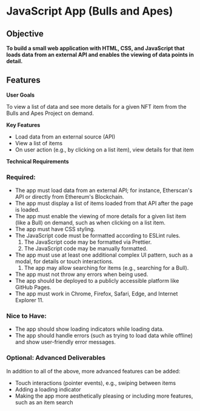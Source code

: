 # JavaScript App (Bulls and Apes)

## Objective

**To build a small web application with HTML, CSS, and JavaScript that loads data from an external API and enables the viewing of data points in detail.**

## Features

**User Goals**

To view a list of data and see more details for a given NFT item from the Bulls and Apes Project on demand.

**Key Features**

- Load data from an external source (API)
- View a list of items
- On user action (e.g., by clicking on a list item), view details for that item

**Technical Requirements**

### Required:

- The app must load data from an external API; for instance, Etherscan's API or directly from Ethereum's Blockchain.
- The app must display a list of items loaded from that API after the page is loaded.
- The app must enable the viewing of more details for a given list item (like a Bull) on
  demand, such as when clicking on a list item.
- The app must have CSS styling.
- The JavaScript code must be formatted according to ESLint rules.
  1. The JavaScript code may be formatted via Prettier.
  2. The JavaScript code may be manually formatted.
- The app must use at least one additional complex UI pattern, such as a modal, for details or touch interactions.
  1. The app may allow searching for items (e.g., searching for a Bull).
- The app must not throw any errors when being used.
- The app should be deployed to a publicly accessible platform like GitHub Pages.
- The app must work in Chrome, Firefox, Safari, Edge, and Internet Explorer 11.

### Nice to Have:

- The app should show loading indicators while loading data.
- The app should handle errors (such as trying to load data while offline) and show user-friendly
  error messages.

### Optional: Advanced Deliverables

In addition to all of the above, more advanced features can be added:

- Touch interactions (pointer events), e.g., swiping between items
- Adding a loading indicator
- Making the app more aesthetically pleasing or including more features, such as an item
  search
